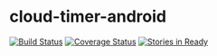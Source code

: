 # cloud-timer-android

[![Build Status](https://travis-ci.org/elpassion/cloud-timer-android.svg?branch=develop)](https://travis-ci.org/elpassion/cloud-timer-android)
[![Coverage Status](https://coveralls.io/repos/github/elpassion/cloud-timer-android/badge.svg?branch=develop)](https://coveralls.io/github/elpassion/cloud-timer-android?branch=develop)
[![Stories in Ready](https://badge.waffle.io/elpassion/cloud-timer-android.svg?label=ready&title=Ready)](http://waffle.io/elpassion/cloud-timer-android)
